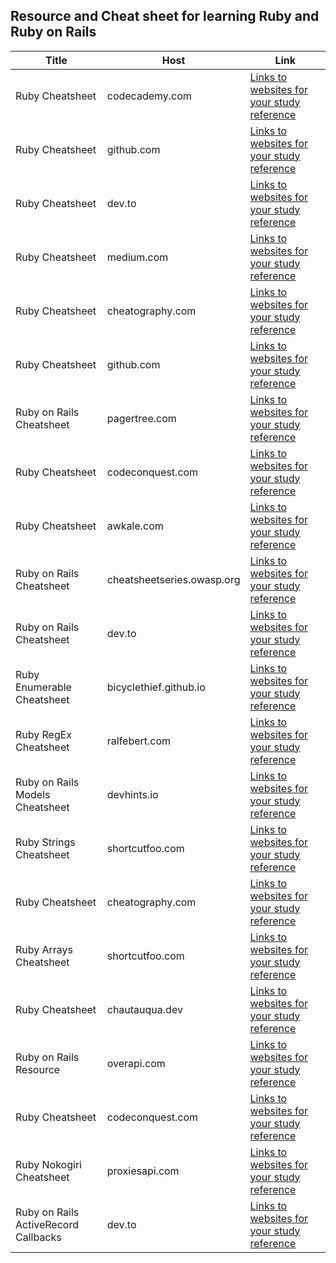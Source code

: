 ## Resource and Cheat sheet for learning Ruby and Ruby on Rails

| Title                                | Host                       | Link                                                                                                                                            |
| ------------------------------------ | -------------------------- | ----------------------------------------------------------------------------------------------------------------------------------------------- |
| Ruby Cheatsheet                      | codecademy.com             | [Links to websites for your study reference](https://www.codecademy.com/learn/learn-ruby/modules/learn-ruby-introduction-to-ruby-u/cheatsheet)  |
| Ruby Cheatsheet                      | github.com                 | [Links to websites for your study reference](https://github.com/ThibaultJanBeyer/cheatsheets/blob/master/Ruby-Cheatsheet.md#sorting--comparing) |
| Ruby Cheatsheet                      | dev.to                     | [Links to websites for your study reference](https://dev.to/ericchapman/my-beloved-ruby-cheat-sheet-208o)                                       |
| Ruby Cheatsheet                      | medium.com                 | [Links to websites for your study reference](https://medium.com/@trevahok/coolest-ruby-cheatsheet-ever-for-a-python-coder-part-1-dbdb9cfdd991)  |
| Ruby Cheatsheet                      | cheatography.com           | [Links to websites for your study reference](https://cheatography.com/frankperez/cheat-sheets/ruby-programming/)                                |
| Ruby Cheatsheet                      | github.com                 | [Links to websites for your study reference](https://github.com/lifeparticle/Ruby-Cheatsheet)                                                   |
| Ruby on Rails Cheatsheet             | pagertree.com              | [Links to websites for your study reference](https://pagertree.com/blog/ruby-on-rails-cheat-sheet)                                              |
| Ruby Cheatsheet                      | codeconquest.com           | [Links to websites for your study reference](https://www.codeconquest.com/cheat-sheets/ruby-cheat-sheet/)                                       |
| Ruby Cheatsheet                      | awkale.com                 | [Links to websites for your study reference](https://awkale.me/cheatsheets/ruby/)                                                               |
| Ruby on Rails Cheatsheet             | cheatsheetseries.owasp.org | [Links to websites for your study reference](https://cheatsheetseries.owasp.org/cheatsheets/Ruby_on_Rails_Cheat_Sheet.html)                     |
| Ruby on Rails Cheatsheet             | dev.to                     | [Links to websites for your study reference](https://dev.to/ericchapman/my-beloved-ruby-on-rails-cheat-sheet-50pi)                              |
| Ruby Enumerable Cheatsheet           | bicyclethief.github.io     | [Links to websites for your study reference](https://bicyclethief.github.io/cheatsheets/ruby-enumerables.html)                                  |
| Ruby RegEx Cheatsheet                | ralfebert.com              | [Links to websites for your study reference](https://www.ralfebert.com/snippets/ruby-rails/regex_cheat_sheet/)                                  |
| Ruby on Rails Models Cheatsheet      | devhints.io                | [Links to websites for your study reference](https://devhints.io/rails-models)                                                                  |
| Ruby Strings Cheatsheet              | shortcutfoo.com            | [Links to websites for your study reference](https://shortcutfoo.com/app/dojos/ruby-strings/cheatsheet)                                         |
| Ruby Cheatsheet                      | cheatography.com           | [Links to websites for your study reference](https://cheatography.com/tag/ruby/)                                                                |
| Ruby Arrays Cheatsheet               | shortcutfoo.com            | [Links to websites for your study reference](https://shortcutfoo.com/app/dojos/ruby-arrays/cheatsheet)                                          |
| Ruby Cheatsheet                      | chautauqua.dev             | [Links to websites for your study reference](https://chautauqua.dev/cheat-sheets/ruby)                                                          |
| Ruby on Rails Resource               | overapi.com                | [Links to websites for your study reference](https://overapi.com/rubyrails)                                                                     |
| Ruby Cheatsheet                      | codeconquest.com           | [Links to websites for your study reference](https://www.codeconquest.com/wp-content/uploads/Ruby-Cheat-Sheet-by-CodeConquestDOTcom.pdf)        |
| Ruby Nokogiri Cheatsheet             | proxiesapi.com             | [Links to websites for your study reference](https://proxiesapi.com/articles/the-ultimate-nokogiri-cheat-sheet-for-ruby)                        |
| Ruby on Rails ActiveRecord Callbacks | dev.to                     | [Links to websites for your study reference](https://dev.to/eapenzac/ruby-on-rails-activerecord-callbacks-597a)                                 |
